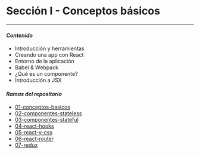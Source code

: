 # Sección I - Conceptos básicos

---

#### *Contenido*

- Introducción y herramientas
- Creando una app con React
- Entorno de la aplicación
- Babel & Webpack
- ¿Qué es un componente?
- Introducción a JSX

#### *Ramas del repositorio*

- [01-conceptos-basicos](https://github.com/japsolo/curso-react/tree/01-conceptos-basicos)
- [02-componentes-stateless](https://github.com/japsolo/curso-react/tree/02-componentes-stateless)
- [03-componentes-stateful](https://github.com/japsolo/curso-react/tree/03-componentes-stateful)
- [04-react-hooks](https://github.com/japsolo/curso-react/tree/04-react-hooks)
- [05-react-y-css](https://github.com/japsolo/curso-react/tree/05-react-y-css)
- [06-react-router](https://github.com/japsolo/curso-react/tree/06-react-router)
- [07-redux](https://github.com/japsolo/curso-react/tree/07-redux)